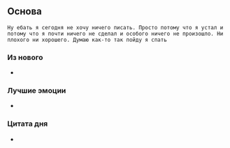 ## Основа
	Ну ебать я сегодня не хочу ничего писать. Просто потому что я устал и потому что я почти ничего не сделал и особого ничего не произошло. Ни плохого ни хорошего. Думаю как-то так пойду я спать

### Из нового
- 

### Лучшие эмоции
- 

### Цитата дня
- 
